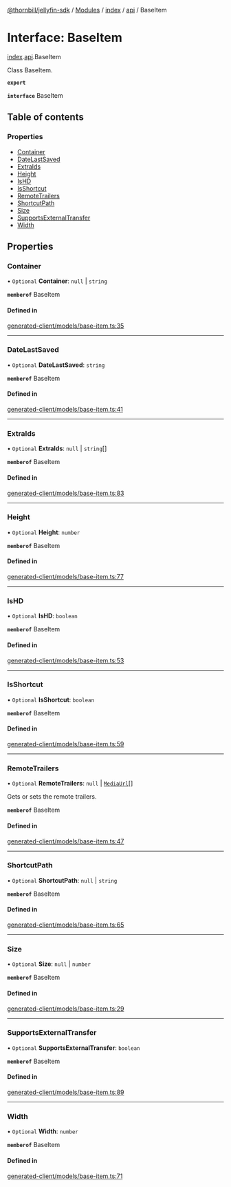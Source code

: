 [@thornbill/jellyfin-sdk](../README.md) / [Modules](../modules.md) / [index](../modules/index.md) / [api](../modules/index.api.md) / BaseItem

# Interface: BaseItem

[index](../modules/index.md).[api](../modules/index.api.md).BaseItem

Class BaseItem.

**`export`**

**`interface`** BaseItem

## Table of contents

### Properties

- [Container](index.api.BaseItem.md#container)
- [DateLastSaved](index.api.BaseItem.md#datelastsaved)
- [ExtraIds](index.api.BaseItem.md#extraids)
- [Height](index.api.BaseItem.md#height)
- [IsHD](index.api.BaseItem.md#ishd)
- [IsShortcut](index.api.BaseItem.md#isshortcut)
- [RemoteTrailers](index.api.BaseItem.md#remotetrailers)
- [ShortcutPath](index.api.BaseItem.md#shortcutpath)
- [Size](index.api.BaseItem.md#size)
- [SupportsExternalTransfer](index.api.BaseItem.md#supportsexternaltransfer)
- [Width](index.api.BaseItem.md#width)

## Properties

### Container

• `Optional` **Container**: ``null`` \| `string`

**`memberof`** BaseItem

#### Defined in

[generated-client/models/base-item.ts:35](https://github.com/thornbill/jellyfin-sdk-typescript/blob/eb13db7/src/generated-client/models/base-item.ts#L35)

___

### DateLastSaved

• `Optional` **DateLastSaved**: `string`

**`memberof`** BaseItem

#### Defined in

[generated-client/models/base-item.ts:41](https://github.com/thornbill/jellyfin-sdk-typescript/blob/eb13db7/src/generated-client/models/base-item.ts#L41)

___

### ExtraIds

• `Optional` **ExtraIds**: ``null`` \| `string`[]

**`memberof`** BaseItem

#### Defined in

[generated-client/models/base-item.ts:83](https://github.com/thornbill/jellyfin-sdk-typescript/blob/eb13db7/src/generated-client/models/base-item.ts#L83)

___

### Height

• `Optional` **Height**: `number`

**`memberof`** BaseItem

#### Defined in

[generated-client/models/base-item.ts:77](https://github.com/thornbill/jellyfin-sdk-typescript/blob/eb13db7/src/generated-client/models/base-item.ts#L77)

___

### IsHD

• `Optional` **IsHD**: `boolean`

**`memberof`** BaseItem

#### Defined in

[generated-client/models/base-item.ts:53](https://github.com/thornbill/jellyfin-sdk-typescript/blob/eb13db7/src/generated-client/models/base-item.ts#L53)

___

### IsShortcut

• `Optional` **IsShortcut**: `boolean`

**`memberof`** BaseItem

#### Defined in

[generated-client/models/base-item.ts:59](https://github.com/thornbill/jellyfin-sdk-typescript/blob/eb13db7/src/generated-client/models/base-item.ts#L59)

___

### RemoteTrailers

• `Optional` **RemoteTrailers**: ``null`` \| [`MediaUrl`](index.api.MediaUrl.md)[]

Gets or sets the remote trailers.

**`memberof`** BaseItem

#### Defined in

[generated-client/models/base-item.ts:47](https://github.com/thornbill/jellyfin-sdk-typescript/blob/eb13db7/src/generated-client/models/base-item.ts#L47)

___

### ShortcutPath

• `Optional` **ShortcutPath**: ``null`` \| `string`

**`memberof`** BaseItem

#### Defined in

[generated-client/models/base-item.ts:65](https://github.com/thornbill/jellyfin-sdk-typescript/blob/eb13db7/src/generated-client/models/base-item.ts#L65)

___

### Size

• `Optional` **Size**: ``null`` \| `number`

**`memberof`** BaseItem

#### Defined in

[generated-client/models/base-item.ts:29](https://github.com/thornbill/jellyfin-sdk-typescript/blob/eb13db7/src/generated-client/models/base-item.ts#L29)

___

### SupportsExternalTransfer

• `Optional` **SupportsExternalTransfer**: `boolean`

**`memberof`** BaseItem

#### Defined in

[generated-client/models/base-item.ts:89](https://github.com/thornbill/jellyfin-sdk-typescript/blob/eb13db7/src/generated-client/models/base-item.ts#L89)

___

### Width

• `Optional` **Width**: `number`

**`memberof`** BaseItem

#### Defined in

[generated-client/models/base-item.ts:71](https://github.com/thornbill/jellyfin-sdk-typescript/blob/eb13db7/src/generated-client/models/base-item.ts#L71)
